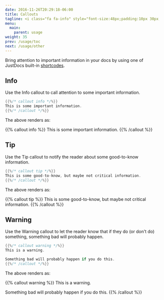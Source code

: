 ```yaml
---
date: 2016-11-26T20:29:18-06:00
title: Callouts
tagline: <i class="fa fa-info" style="font-size:48px;padding:10px 30px;"></i><i class="fa fa-lightbulb-o" style="font-size:48px;padding:10px 30px;"></i><i class="fa fa-warning" style="font-size:48px;padding:10px 30px;"></i></br>Bring attention to important information using JustDocs callouts.
menu:
  main:
    parent: usage
weight: 35
prev: /usage/toc
next: /usage/other
---
```


Bring attention to important information in your docs by using one of JustDocs built-in [shortcodes](https://gohugo.io/extras/shortcodes/).

## Info

Use the Info callout to call attention to some important information.

```go
{{%/* callout info */%}}
This is some important information.
{{%/* /callout */%}}
```

The above renders as:

{{% callout info %}}
This is some important information.
{{% /callout %}}

## Tip

Use the Tip callout to notify the reader about some good-to-know information.

```go
{{%/* callout tip */%}}
This is some good-to-know, but maybe not critical information.
{{%/* /callout */%}}
```

The above renders as:

{{% callout tip %}}
This is some good-to-know, but maybe not critical information.
{{% /callout %}}


## Warning

Use the Warning callout to let the reader know that if they do (or don't do) something, something bad will probably happen.

```go
{{%/* callout warning */%}}
This is a warning.

Something bad will probably happen if you do this.
{{%/* /callout */%}}
```

The above renders as:

{{% callout warning %}}
This is a warning.

Something bad will probably happen if you do this.
{{% /callout %}}
